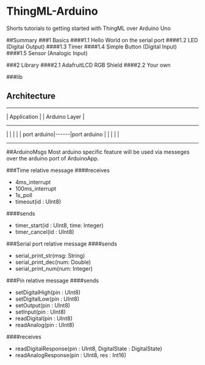 # ThingML-Arduino
Shorts tutorials to getting started with ThingML over Arduino Uno

##Summary
###1 Basics
####1.1 Hello World on the serial port
####1.2 LED (Digital Output)
####1.3 Timer
####1.4 Simple Button (Digital Input)
####1.5 Sensor (Analogic Input)

###2 Library
####2.1 AdafruitLCD RGB Shield
####2.2 Your own

###lib

## Architecture
------------------      --------------------
|   Application  |      |   Arduino Layer  |
------------------      --------------------
|                |      |                  |
|    port arduino|------|port arduino      |
|                |      |                  |
------------------      --------------------

##ArduinoMsgs
Most arduino specific feature will be used via messeges over the arduino port of ArduinoApp.

###Time relative message
####receives 
* 4ms_interrupt
* 100ms_interrupt
* 1s_poll
* timeout(id : UInt8)

####sends 
* timer_start(id : UInt8, time: Integer)
* timer_cancel(id : UInt8)

###Serial port relative message
####sends 
* serial_print_str(msg: String)
* serial_print_dec(num: Double)
* serial_print_num(num: Integer)

###Pin relative message
####sends 
* setDigitalHigh(pin : UInt8)
* setDigitalLow(pin : UInt8)
* setOutput(pin : UInt8)
* setInput(pin : UInt8)
* readDigital(pin : UInt8)
* readAnalog(pin : UInt8)

####receives 
* readDigitalResponse(pin : UInt8, DigitalState : DigitalState)
* readAnalogResponse(pin : UInt8, res : Int16)
